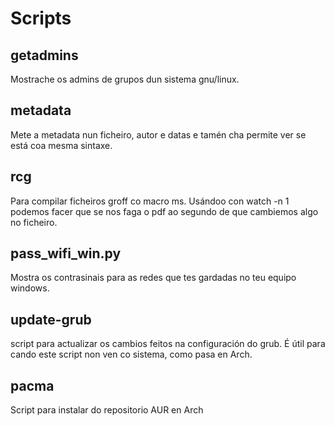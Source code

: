 # Scripts
## getadmins
Mostrache os admins de grupos dun sistema gnu/linux.

## metadata
Mete a metadata nun ficheiro, autor e datas e tamén cha permite ver se está coa mesma sintaxe.

## rcg
Para compilar ficheiros groff co macro ms. Usándoo con watch -n 1 podemos facer que se nos faga o pdf ao segundo de que cambiemos algo no ficheiro.

## pass_wifi_win.py
Mostra os contrasinais para as redes que tes gardadas no teu equipo windows.

## update-grub
script para actualizar os cambios feitos na configuración do grub. É útil para cando este script non ven co sistema, como pasa en Arch.

## pacma
Script para instalar do repositorio AUR en Arch

